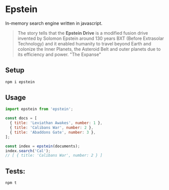 # Epstein

In-memory search engine written in javascript.

> The story tells that the **Epstein Drive** is a modified fusion drive invented by Solomon Epstein around 130 years BXT (Before Extrasolar Technology) and it enabled humanity to travel beyond Earth and colonize the Inner Planets, the Asteroid Belt and outer planets due to its efficiency and power. "The Expanse"

## Setup

```bash
npm i epstein
```

## Usage

```javascript
import epstein from 'epstein';

const docs = [
  { title: 'Leviathan Awakes', number: 1 },
  { title: 'Calibans War', number: 2 },
  { title: 'Abaddons Gate', number: 3 },
];

const index = epstein(documents);
index.search('Cal');
// [ { title: 'Calibans War', number: 2 } ]
```

## Tests:

```bash
npm t
```
